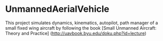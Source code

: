 # UnmannedAerialVehicle
This project simulates dynamics, kinematics, autopilot, path manager of a small fixed wing aircraft by following the book [Small Unmanned Aircraft: Theory and Practice] (http://uavbook.byu.edu/doku.php?id=lecture)